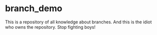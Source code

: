 # branch_demo
This is a repository of all knowledge about branches.
And this is the idiot who owns the repository.
Stop fighting boys!
